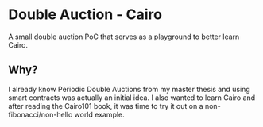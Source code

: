 # Double Auction - Cairo
A small double auction PoC that serves as a playground to better learn Cairo.

## Why?
I already know Periodic Double Auctions from my master thesis and using smart contracts was actually an initial idea. I also wanted to learn Cairo and after reading the Cairo101 book, it was time to try it out on a non-fibonacci/non-hello world example.
